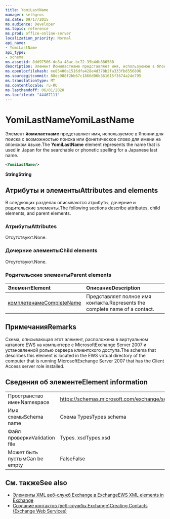```yaml
---
title: YomiLastName
manager: sethgros
ms.date: 09/17/2015
ms.audience: Developer
ms.topic: reference
ms.prod: office-online-server
localization_priority: Normal
api_name:
- YomiLastName
api_type:
- schema
ms.assetid: 8dd97506-de8a-48ac-bc72-35b4db886588
description: Элемент Йомиластнаме представляет имя, используемое в Японии для поиска с возможностью поиска или фонетическое слово для имени на японском языке.
ms.openlocfilehash: ee85400a1516dfa428e4d378b2fa333fb6556896
ms.sourcegitcommit: 88ec988f2bb67c1866d06b361615f3674a24e795
ms.translationtype: MT
ms.contentlocale: ru-RU
ms.lasthandoff: 06/01/2020
ms.locfileid: "44467111"
---
```

# <a name="yomilastname"></a><span data-ttu-id="50631-103">YomiLastName</span><span class="sxs-lookup"><span data-stu-id="50631-103">YomiLastName</span></span>

<span data-ttu-id="50631-104">Элемент **йомиластнаме** представляет имя, используемое в Японии для поиска с возможностью поиска или фонетическое слово для имени на японском языке.</span><span class="sxs-lookup"><span data-stu-id="50631-104">The **YomiLastName** element represents the name that is used in Japan for the searchable or phonetic spelling for a Japanese last name.</span></span> 
  
```xml
<YomiLastName/>
```

 <span data-ttu-id="50631-105">**String**</span><span class="sxs-lookup"><span data-stu-id="50631-105">**String**</span></span>
## <a name="attributes-and-elements"></a><span data-ttu-id="50631-106">Атрибуты и элементы</span><span class="sxs-lookup"><span data-stu-id="50631-106">Attributes and elements</span></span>

<span data-ttu-id="50631-107">В следующих разделах описываются атрибуты, дочерние и родительские элементы.</span><span class="sxs-lookup"><span data-stu-id="50631-107">The following sections describe attributes, child elements, and parent elements.</span></span>
  
### <a name="attributes"></a><span data-ttu-id="50631-108">Атрибуты</span><span class="sxs-lookup"><span data-stu-id="50631-108">Attributes</span></span>

<span data-ttu-id="50631-109">Отсутствуют.</span><span class="sxs-lookup"><span data-stu-id="50631-109">None.</span></span>
  
### <a name="child-elements"></a><span data-ttu-id="50631-110">Дочерние элементы</span><span class="sxs-lookup"><span data-stu-id="50631-110">Child elements</span></span>

<span data-ttu-id="50631-111">Отсутствуют.</span><span class="sxs-lookup"><span data-stu-id="50631-111">None.</span></span>
  
### <a name="parent-elements"></a><span data-ttu-id="50631-112">Родительские элементы</span><span class="sxs-lookup"><span data-stu-id="50631-112">Parent elements</span></span>

|<span data-ttu-id="50631-113">**Элемент**</span><span class="sxs-lookup"><span data-stu-id="50631-113">**Element**</span></span>|<span data-ttu-id="50631-114">**Описание**</span><span class="sxs-lookup"><span data-stu-id="50631-114">**Description**</span></span>|
|:-----|:-----|
|[<span data-ttu-id="50631-115">комплетенаме</span><span class="sxs-lookup"><span data-stu-id="50631-115">CompleteName</span></span>](completename.md) <br/> |<span data-ttu-id="50631-116">Представляет полное имя контакта.</span><span class="sxs-lookup"><span data-stu-id="50631-116">Represents the complete name of a contact.</span></span>  <br/> |
   
## <a name="remarks"></a><span data-ttu-id="50631-117">Примечания</span><span class="sxs-lookup"><span data-stu-id="50631-117">Remarks</span></span>

<span data-ttu-id="50631-118">Схема, описывающая этот элемент, расположена в виртуальном каталоге EWS на компьютере с MicrosoftExchange Server 2007 и установленной ролью сервера клиентского доступа.</span><span class="sxs-lookup"><span data-stu-id="50631-118">The schema that describes this element is located in the EWS virtual directory of the computer that is running MicrosoftExchange Server 2007 that has the Client Access server role installed.</span></span>
  
## <a name="element-information"></a><span data-ttu-id="50631-119">Сведения об элементе</span><span class="sxs-lookup"><span data-stu-id="50631-119">Element information</span></span>

|||
|:-----|:-----|
|<span data-ttu-id="50631-120">Пространство имен</span><span class="sxs-lookup"><span data-stu-id="50631-120">Namespace</span></span>  <br/> |https://schemas.microsoft.com/exchange/services/2006/types  <br/> |
|<span data-ttu-id="50631-121">Имя схемы</span><span class="sxs-lookup"><span data-stu-id="50631-121">Schema name</span></span>  <br/> |<span data-ttu-id="50631-122">Схема Types</span><span class="sxs-lookup"><span data-stu-id="50631-122">Types schema</span></span>  <br/> |
|<span data-ttu-id="50631-123">Файл проверки</span><span class="sxs-lookup"><span data-stu-id="50631-123">Validation file</span></span>  <br/> |<span data-ttu-id="50631-124">Types. xsd</span><span class="sxs-lookup"><span data-stu-id="50631-124">Types.xsd</span></span>  <br/> |
|<span data-ttu-id="50631-125">Может быть пустым</span><span class="sxs-lookup"><span data-stu-id="50631-125">Can be empty</span></span>  <br/> |<span data-ttu-id="50631-126">False</span><span class="sxs-lookup"><span data-stu-id="50631-126">False</span></span>  <br/> |
   
## <a name="see-also"></a><span data-ttu-id="50631-127">См. также</span><span class="sxs-lookup"><span data-stu-id="50631-127">See also</span></span>

- [<span data-ttu-id="50631-128">Элементы XML веб-служб Exchange в Exchange</span><span class="sxs-lookup"><span data-stu-id="50631-128">EWS XML elements in Exchange</span></span>](ews-xml-elements-in-exchange.md)
- [<span data-ttu-id="50631-129">Создание контактов (веб-службы Exchange)</span><span class="sxs-lookup"><span data-stu-id="50631-129">Creating Contacts (Exchange Web Services)</span></span>](https://msdn.microsoft.com/library/4845917e-70d1-481c-bbd7-011ec6571789%28Office.15%29.aspx)

